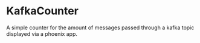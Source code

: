 # KafkaCounter

A simple counter for the amount of messages passed through a kafka topic displayed via a phoenix app.
